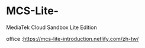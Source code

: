 # MCS-Lite-
MediaTek Cloud Sandbox Lite Edition

office :https://mcs-lite-introduction.netlify.com/zh-tw/
